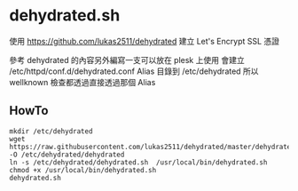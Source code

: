 # dehydrated.sh

使用 https://github.com/lukas2511/dehydrated 建立 Let's Encrypt SSL 憑證

參考 dehydrated 的內容另外編寫一支可以放在 plesk 上使用
會建立 /etc/httpd/conf.d/dehydrated.conf Alias 目錄到 /etc/dehydrated
所以 wellknown 檢查都透過直接透過那個 Alias

## HowTo

```text
mkdir /etc/dehydrated
wget https://raw.githubusercontent.com/lukas2511/dehydrated/master/dehydrated -O /etc/dehydrated/dehydrated
ln -s /etc/dehydrated/dehydrated.sh  /usr/local/bin/dehydrated.sh
chmod +x /usr/local/bin/dehydrated.sh
dehydrated.sh
```